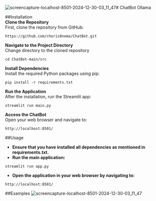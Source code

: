 ![screencapture-localhost-8501-2024-12-30-03_11_47](https://github.com/user-attachments/assets/2c7f1ea2-3386-4c5a-9d19-f06e87eb951a)# ChatBot Ollama

##Installation  
**Clone the Repository**  
First, clone the repository from GitHub:  
```
https://github.com/choris0noma/ChatBot.git
```

**Navigate to the Project Directory**  
Change directory to the cloned repository  
```
cd ChatBot-main/src
```  

**Install Dependencies**  
Install the required Python packages using pip:  
```
pip install -r requirements.txt
```  

**Run the Application**  
After the installation, run the Streamlit app:  
```
streamlit run main.py
```  


**Access the ChatBot**  
Open your web browser and navigate to:
```
http://localhost:8501/
```


##Usage  
- **Ensure that you have installed all dependencies as mentioned in requirements.txt.**  
- **Run the main application:**
```
streamlit run app.py
```
- **Open the application in your web browser by navigating to:**
```
http://localhost:8501/
```

##Examples
![screencapture-localhost-8501-2024-12-30-03_11_47](https://github.com/user-attachments/assets/775cca22-0ffd-4fde-948c-d817fbe16010)


 
